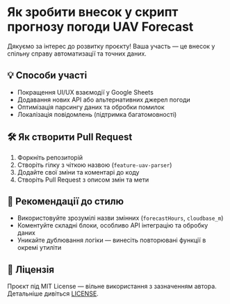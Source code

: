 # Як зробити внесок у скрипт прогнозу погоди UAV Forecast

Дякуємо за інтерес до розвитку проєкту! Ваша участь — це внесок у спільну справу автоматизації та точних даних.

## 💡 Способи участі

- Покращення UI/UX взаємодії у Google Sheets
- Додавання нових API або альтернативних джерел погоди
- Оптимізація парсингу даних та обробки помилок
- Локалізація повідомлень (підтримка багатомовності)

## 🛠 Як створити Pull Request

1. Форкніть репозиторій
2. Створіть гілку з чіткою назвою (`feature-uav-parser`)
3. Додайте свої зміни та коментарі до коду
4. Створіть Pull Request з описом змін та мети

## 🧪 Рекомендації до стилю

- Використовуйте зрозумілі назви змінних (`forecastHours`, `cloudbase_m`)
- Коментуйте складні блоки, особливо API інтеграцію та обробку даних
- Уникайте дублювання логіки — винесіть повторювані функції в окремі утиліти

## 📜 Ліцензія

Проєкт під MIT License — вільне використання з зазначенням автора.  
Детальніше дивіться [LICENSE](LICENSE).

